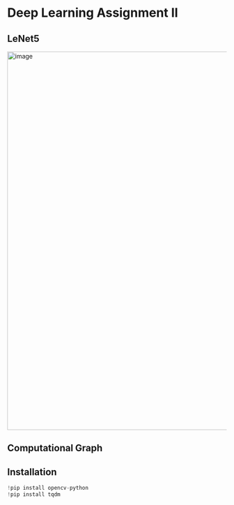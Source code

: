 # Deep Learning Assignment II


## LeNet5 

<img width="868" alt="image" src="https://user-images.githubusercontent.com/101318155/232371583-34888423-9ca2-4ded-b8d1-b36f9bdcb98b.png">



## Computational Graph

## Installation
```python
!pip install opencv-python
!pip install tqdm
```
